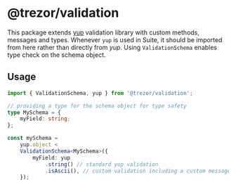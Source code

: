# @trezor/validation

This package extends [yup](https://github.com/jquense/yup) validation library with custom methods, messages and types. Whenever `yup` is used in Suite, it should be imported from here rather than directly from _yup_. Using `ValidationSchema` enables type check on the schema object.

## Usage

```ts
import { ValidationSchema, yup } from '@trezor/validation';

// providing a type for the schema object for type safety
type MySchema = {
    myField: string;
};

const mySchema =
    yup.object <
    ValidationSchema<MySchema>({
        myField: yup
            .string() // standard yup validation
            .isAscii(), // custom validation including a custom message
    });
```
